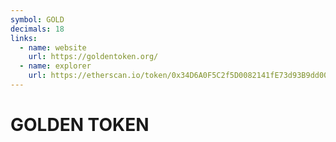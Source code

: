 ```yaml
---
symbol: GOLD
decimals: 18
links:
  - name: website
    url: https://goldentoken.org/
  - name: explorer
    url: https://etherscan.io/token/0x34D6A0F5C2f5D0082141fE73d93B9dd00ca7CE11
---
```


# GOLDEN TOKEN
